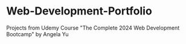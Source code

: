 # Web-Development-Portfolio
Projects from Udemy Course "The Complete 2024 Web Development Bootcamp" by Angela Yu
